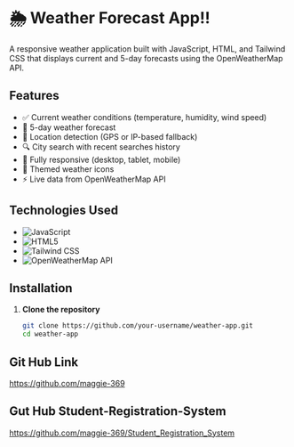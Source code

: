 # 🌦️ Weather Forecast App!!

A responsive weather application built with JavaScript, HTML, and Tailwind CSS that displays current and 5-day forecasts using the OpenWeatherMap API.


## Features

- ✅ Current weather conditions (temperature, humidity, wind speed)
- 📅 5-day weather forecast
- 📍 Location detection (GPS or IP-based fallback)
- 🔍 City search with recent searches history
- 📱 Fully responsive (desktop, tablet, mobile)
- 🎨 Themed weather icons
- ⚡ Live data from OpenWeatherMap API

## Technologies Used

- ![JavaScript](https://img.shields.io/badge/-JavaScript-F7DF1E?logo=javascript&logoColor=black)
- ![HTML5](https://img.shields.io/badge/-HTML5-E34F26?logo=html5&logoColor=white)
- ![Tailwind CSS](https://img.shields.io/badge/-Tailwind_CSS-38B2AC?logo=tailwind-css&logoColor=white)
- ![OpenWeatherMap API](https://img.shields.io/badge/-OpenWeatherMap_API-7CB9E8?logo=openweathermap&logoColor=white)

## Installation

1. **Clone the repository**
   ```bash
   git clone https://github.com/your-username/weather-app.git
   cd weather-app

## Git Hub Link
https://github.com/maggie-369

## Gut Hub Student-Registration-System
https://github.com/maggie-369/Student_Registration_System
